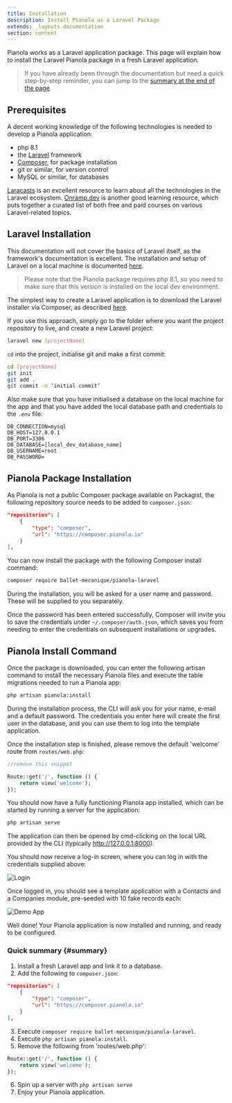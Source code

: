 ```yaml
---
title: Installation
description: Install Pianola as a Laravel Package
extends: _layouts.documentation
section: content
---
```


Pianola works as a Laravel application package. This page will explain how to install the Laravel Pianola package in a fresh Laravel application.

> If you have already been through the documentation but need a quick step-by-step reminder, you can jump to the [summary at the end of the page](#summary).

## Prerequisites

A decent working knowledge of the following technologies is needed to develop a Pianola application:

- php 8.1
- the [Laravel](https://laravel.com) framework
- [Composer](https://getcomposer.org/), for package installation
- git or similar, for version control
- MySQL or similar, for databases

[Laracasts](https://laracasts.com) is an excellent resource to learn about all the technologies in the Laravel ecosystem. [Onramp.dev](https://onramp.dev/) is another good learning resource, which puts together a curated list of both free and paid courses on various Laravel-related topics.

## Laravel Installation

This documentation will not cover the basics of Laravel itself, as the framework's documentation is excellent. The installation and setup of Laravel on a local machine is documented [here](https://laravel.com/docs/).

> Please note that the Pianola package requires php 8.1, so you need to make sure that this version is installed on the local dev environment.

The simplest way to create a Laravel application is to download the Laravel installer via Composer, as described [here](https://laravel.com/docs/9.x#the-laravel-installer).

If you use this approach, simply go to the folder where you want the project repository to live, and create a new Laravel project:

```bash
laravel new [projectName]
```

`cd` into the project, initialise git and make a first commit:

```bash
cd [projectName]
git init
git add .
git commit -m ‘initial commit’
```

Also make sure that you have initialised a database on the local machine for the app and that you have added the local database path and credentials to the `.env` file:

```
DB_CONNECTION=mysql
DB_HOST=127.0.0.1
DB_PORT=3306
DB_DATABASE=[local_dev_database_name]
DB_USERNAME=root
DB_PASSWORD=
```

## Pianola Package Installation

As Pianola is not a public Composer package available on Packagist, the following repository source needs to be added to `composer.json`:

```json
"repositories": [
    {
        "type": "composer",
        "url": "https://composer.pianola.io"
    }
],
```

You can now install the package with the following Composer install command:

```bash
composer require ballet-mecanique/pianola-laravel
```

During the installation, you will be asked for a user name and password. These will be supplied to you separately.

Once the password has been entered successfully, Composer will invite you to save the credentials under `~/.composer/auth.json`, which saves you from needing to enter the credentials on subsequent installations or upgrades.

## Pianola Install Command

Once the package is downloaded, you can enter the following artisan command to install the necessary Pianola files and execute the table migrations needed to run a Pianola app:

```bash
php artisan pianola:install
```

During the installation process, the CLI will ask you for your name, e-mail and a default password. The credentials you enter here will create the first user in the database, and you can use them to log into the template application.

Once the installation step is finished, please remove the default 'welcome' route from `routes/web.php`:

```php
//remove this snippet

Route::get('/', function () {
    return view('welcome');
});
```

You should now have a fully functioning Pianola app installed, which can be started by running a server for the application:

```bash
php artisan serve
```

The application can then be opened by cmd-clicking on the local URL provided by the CLI (typically http://127.0.0.1:8000).

You should now receive a log-in screen, where you can log in with the credentials supplied above:

![Login](/assets/img/login_screen.png)

Once logged in, you should see a template application with a Contacts and a Companies module, pre-seeded with 10 fake records each:

![Demo App](/assets/img/demo_app.png)

Well done! Your Pianola application is now installed and running, and ready to be configured.

### Quick summary {#summary}

1. Install a fresh Laravel app and link it to a database.
2. Add the following to `composer.json`:

```json
"repositories": [
    {
        "type": "composer",
        "url": "https://composer.pianola.io"
    }
],
```

3. Execute `composer require ballet-mecanique/pianola-laravel`.
4. Execute `php artisan pianola:install`.
5. Remove the following from 'routes/web.php':

```php
Route::get('/', function () {
    return view('welcome');
});
```

6. Spin up a server with `php artisan serve`
7. Enjoy your Pianola application.
